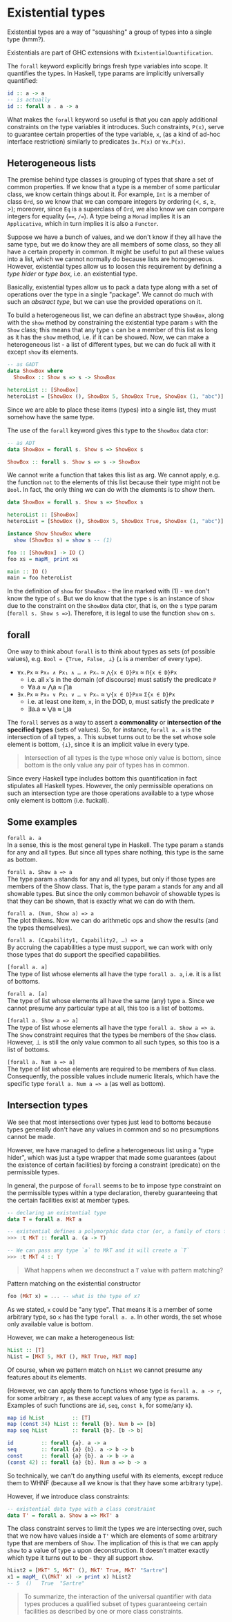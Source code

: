 # Existential types

Existential types are a way of "squashing" a group of types into a single type (hmm?).

Existentials are part of GHC extensions with `ExistentialQuantification`.

The `forall` keyword explicitly brings fresh type variables into scope.
It quantifies the types. In Haskell, type params are implicitly universally quantified:

```hs
id :: a -> a
-- is actually
id :: forall a . a -> a
```

What makes the `forall` keyword so useful is that you can apply additional constraints on the type variables it introduces. Such constraints, `P(x)`, serve to guarantee certain properties of the type variable, `x`, (as a kind of ad-hoc interface restriction) similarly to predicates `∃x.P(x)` or `∀x.P(x)`.

## Heterogeneous lists

The premise behind type classes is grouping of types that share a set of common properties. If we know that a type is a member of some particular class, we know certain things about it. For example, `Int` is a member of class `Ord`, so we know that we can compare integers by ordering (<, ≤, ≥, >); moreover, since `Eq` is a superclass of `Ord`, we also know we can compare integers for equality (`==`, `/=`). A type being a `Monad` implies it is an `Applicative`, which in turn implies it is also a `Functor`.

Suppose we have a bunch of values, and we don't know if they all have the same type, but we do know they are all members of some class, so they all have a certain property in common. It might be useful to put all these values into a list, which we cannot normally do because lists are homogeneous. However, existential types allow us to loosen this requirement by defining a *type hider* or *type box*, i.e. an existential type.

Basically, existential types allow us to pack a data type along with a set of operations over the type in a single "package". We cannot do much with such an *abstract type*, but we can use the provided operations on it.

To build a heterogeneous list, we can define an abstract type `ShowBox`, along with the `show` method by constraining the existential type param `s` with the `Show` class; this means that any type `s` can be a member of this list as long as it has the `show` method, i.e. if it can be showed. Now, we can make a heterogeneous list - a list of different types, but we can do fuck all with it except `show` its elements.

```hs
-- as GADT
data ShowBox where
  ShowBox :: Show s => s -> ShowBox

heteroList :: [ShowBox]
heteroList = [ShowBox (), ShowBox 5, ShowBox True, ShowBox (1, "abc")]
```

Since we are able to place these items (types) into a single list, they must somehow have the same type.

The use of the `forall` keyword gives this type to the `ShowBox` data ctor:

```hs
-- as ADT
data ShowBox = forall s. Show s => ShowBox s

ShowBox :: forall s. Show s => s -> ShowBox
```


We cannot write a function that takes this list as arg. We cannot apply, e.g. the function `not` to the elements of this list because their type might not be `Bool`. In fact, the only thing we can do with the elements is to show them.

```hs
data ShowBox = forall s. Show s => ShowBox s

heteroList :: [ShowBox]
heteroList = [ShowBox (), ShowBox 5, ShowBox True, ShowBox (1, "abc")]

instance Show ShowBox where
  show (ShowBox s) = show s -- (1)

foo :: [ShowBox] -> IO ()
foo xs = mapM_ print xs

main :: IO ()
main = foo heteroList
```

In the definition of `show` for `ShowBox` - the line marked with (1) - we don't know the type of `s`. But we do know that the type `s` is an instance of `Show` due to the constraint on the `ShowBox` data ctor, that is, on the `s` type param (`forall s. Show s =>`). Therefore, it is legal to use the function `show` on `s`.


## forall

One way to think about `forall` is to think about types as sets (of possible values), e.g. `Bool = {True, False, ⊥}` (`⊥` is a member of every type).

- `∀x.Px` ≈ `Px₀ ∧ Px₁ ∧ … ∧ Pxₙ` ≈ `⋀{x ∈ D}Px` ≈ `Π{x ∈ D}Px`
  - i.e. all `x`'s in the domain (of discourse) must satisfy the predicate `P`
  - ∀a.a ≈ ⋀a ≈ ⋂a
- `∃x.Px` ≈ `Px₀ ∨ Px₁ ∨ … ∨ Pxₙ` ≈ `⋁{x ∈ D}Px`≈ `Σ{x ∈ D}Px`
  - i.e. at least one item, `x`, in the DOD, `D`, must satisfy the predicate `P`
  - ∃a.a ≈ ⋁a ≈ ⋃a

The `forall` serves as a way to assert a **commonality** or **intersection of the specified types** (sets of values). So, for instance, `forall a. a` is the intersection of all types, `a`. This subset turns out to be the set whose sole element is bottom, `{⊥}`, since it is an implicit value in every type.

>Intersection of all types is the type whose only value is bottom, since bottom is the only value any pair of types has in common.

Since every Haskell type includes bottom this quantification in fact stipulates all Haskell types. However, the only permissible operations on such an intersection type are those operations available to a type whose only element is bottom (i.e. fuckall).


## Some examples

`forall a. a`   
In a sense, this is the most general type in Haskell. The type param `a` stands for any and all types. But since all types share nothing, this type is the same as bottom.

`forall a. Show a => a`   
The type param `a` stands for any and all types, but only if those types are members of the Show class. That is, the type param `a` stands for any and all showable types. But since the only common behavoir of showable types is that they can be shown, that is exactly what we can do with them.

`forall a. (Num, Show a) => a`   
The plot thikens. Now we can do arithmetic ops and show the results (and the types themselves).

`forall a. (Capability1, Capability2, …) => a`   
By accruing the capabilities a type must support, we can work with only those types that do support the specified capabilities.

`[forall a. a]`   
The type of list whose elements all have the type `forall a. a`, i.e. it is a list of bottoms.

`forall a. [a]`   
The type of list whose elements all have the same (any) type `a`. Since we cannot presume any particular type at all, this too is a list of bottoms.

`[forall a. Show a => a]`   
The type of list whose elements all have the type `forall a. Show a => a`. The `Show` constraint requires that the types be members of the `Show` class. However, ⊥ is still the only value common to all such types, so this too is a list of bottoms.

`[forall a. Num a => a]`   
The type of list whose elements are required to be members of `Num` class. Consequently, the possible values include numeric literals, which have the specific type `forall a. Num a => a` (as well as bottom).

## Intersection types

We see that most intersections over types just lead to bottoms because types generally don't have any values in common and so no presumptions cannot be made.


However, we have managed to define a heterogeneous list using a "type hider", which was just a type wrapper that made some guarantees (about the existence of certain facilities) by forcing a constraint (predicate) on the permissible types.

In general, the purpose of `forall` seems to be to impose type constraint on the permissible types within a type declaration, thereby guaranteeing that the certain facilities exist at member types.

```hs
-- declaring an existential type
data T = forall a. MkT a

-- existential defines a polymorphic data ctor (or, a family of ctors for T)
>>> :t MkT :: forall a. (a -> T)

-- We can pass any type `a` to MkT and it will create a `T`
>>> :t MkT 4 :: T
```

>What happens when we deconstruct a `T` value with pattern matching?

Pattern matching on the existential constructor

```hs
foo (MkT x) = ... -- what is the type of x?
```

As we stated, `x` could be "any type". That means it is a member of some arbitrary type, so `x` has the type `forall a. a`. In other words, the set whose only available value is bottom.

However, we can make a heterogeneous list:

```hs
hList :: [T]
hList = [MkT 5, MkT (), MkT True, MkT map]
```

Of course, when we pattern match on `hList` we cannot presume any features about its elements.

(However, we can apply them to functions whose type is `forall a. a -> r`, for some arbitrary `r`, as these accept values of any type as params. Examples of such functions are `id`, `seq`, `const k`, for some/any `k`).

```hs
map id hList         :: [T]
map (const 34) hList :: forall {b}. Num b => [b]
map seq hList        :: forall {b}. [b -> b]

id         :: forall {a}. a -> a
seq        :: forall {a} {b}. a -> b -> b
const      :: forall {a} {b}. a -> b -> a
(const 42) :: forall {a} {b}. Num a => b -> a
```

So technically, we can't do anything useful with its elements, except reduce them to WHNF (because all we know is that they have some arbitrary type).

However, if we introduce class constraints:

```hs
-- existential data type with a class constraint
data T' = forall a. Show a => MkT' a
```

The class constraint serves to limit the types we are intersecting over, such that we now have values inside a `T'` which are elements of some arbitrary type that are members of `Show`. The implication of this is that we can apply `show` to a value of type `a` upon deconstruction. It doesn't matter exactly which type it turns out to be - they all support `show`.

```hs
hList2 = [MkT' 5, MkT' (), MkT' True, MkT' "Sartre"]
x1 = mapM_ (\(MkT' x) -> print x) hList2
-- 5  ()   True  "Sartre"
```

>To summarize, the interaction of the universal quantifier with data types produces a qualified subset of types guaranteeing certain facilities as described by one or more class constraints.
